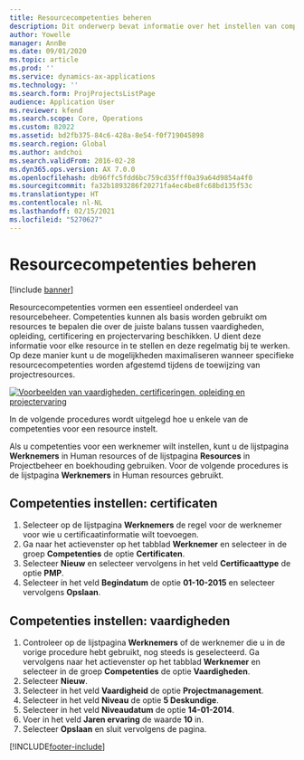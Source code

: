 ```yaml
---
title: Resourcecompetenties beheren
description: Dit onderwerp bevat informatie over het instellen van competenties voor projectresources.
author: Yowelle
manager: AnnBe
ms.date: 09/01/2020
ms.topic: article
ms.prod: ''
ms.service: dynamics-ax-applications
ms.technology: ''
ms.search.form: ProjProjectsListPage
audience: Application User
ms.reviewer: kfend
ms.search.scope: Core, Operations
ms.custom: 82022
ms.assetid: bd2fb375-84c6-428a-8e54-f0f719045898
ms.search.region: Global
ms.author: andchoi
ms.search.validFrom: 2016-02-28
ms.dyn365.ops.version: AX 7.0.0
ms.openlocfilehash: db96ffc5fdd6bc759cd35fff0a39a64d9854a4f0
ms.sourcegitcommit: fa32b1893286f20271fa4ec4be8fc68bd135f53c
ms.translationtype: HT
ms.contentlocale: nl-NL
ms.lasthandoff: 02/15/2021
ms.locfileid: "5270627"
---
```

# <a name="manage-resource-competencies"></a>Resourcecompetenties beheren

[!include [banner](../includes/banner.md)]

Resourcecompetenties vormen een essentieel onderdeel van resourcebeheer. Competenties kunnen als basis worden gebruikt om resources te bepalen die over de juiste balans tussen vaardigheden, opleiding, certificering en projectervaring beschikken. U dient deze informatie voor elke resource in te stellen en deze regelmatig bij te werken. Op deze manier kunt u de mogelijkheden maximaliseren wanneer specifieke resourcecompetenties worden afgestemd tijdens de toewijzing van projectresources.

[![Voorbeelden van vaardigheden, certificeringen, opleiding en projectervaring](./media/projectresourcing06-1024x383.jpg)](./media/projectresourcing06.jpg)

In de volgende procedures wordt uitgelegd hoe u enkele van de competenties voor een resource instelt.

Als u competenties voor een werknemer wilt instellen, kunt u de lijstpagina **Werknemers** in Human resources of de lijstpagina **Resources** in Projectbeheer en boekhouding gebruiken. Voor de volgende procedures is de lijstpagina **Werknemers** in Human resources gebruikt.

## <a name="set-up-competencies-certificates"></a>Competenties instellen: certificaten

1. Selecteer op de lijstpagina **Werknemers** de regel voor de werknemer voor wie u certificaatinformatie wilt toevoegen.
2. Ga naar het actievenster op het tabblad **Werknemer** en selecteer in de groep **Competenties** de optie **Certificaten**.
3. Selecteer **Nieuw** en selecteer vervolgens in het veld **Certificaattype** de optie **PMP**.
4. Selecteer in het veld **Begindatum** de optie **01-10-2015** en selecteer vervolgens **Opslaan**.

## <a name="set-up-competencies-skills"></a>Competenties instellen: vaardigheden

1. Controleer op de lijstpagina **Werknemers** of de werknemer die u in de vorige procedure hebt gebruikt, nog steeds is geselecteerd. Ga vervolgens naar het actievenster op het tabblad **Werknemer** en selecteer in de groep **Competenties** de optie **Vaardigheden**.
2. Selecteer **Nieuw**.
3. Selecteer in het veld **Vaardigheid** de optie **Projectmanagement**.
4. Selecteer in het veld **Niveau** de optie **5 Deskundige**.
5. Selecteer in het veld **Niveaudatum** de optie **14-01-2014**.
6. Voer in het veld **Jaren ervaring** de waarde **10** in.
7. Selecteer **Opslaan** en sluit vervolgens de pagina.


[!INCLUDE[footer-include](../includes/footer-banner.md)]